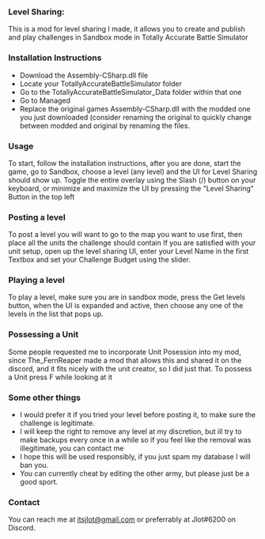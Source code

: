 ### Level Sharing:
This is a mod for level sharing I made, it allows you to create and publish and play challenges in Sandbox mode in Totally Accurate Battle Simulator
### Installation Instructions
* Download the Assembly-CSharp.dll file
* Locate your TotallyAccurateBattleSimulator folder
* Go to the TotallyAccurateBattleSimulator_Data folder within that one
* Go to Managed
* Replace the original games Assembly-CSharp.dll with the modded one you just downloaded (consider renaming the original to quickly change between modded and original by renaming the files.
### Usage
To start, follow the installation instructions, after you are done, start the game, go to Sandbox, choose a level (any level) and the UI for Level Sharing should show up. Toggle the entire overlay using the Slash (/) button on your keyboard, or minimize and maximize the UI by pressing the "Level Sharing" Button in the top left

### Posting a level
To post a level you will want to go to the map you want to use first, then place all the units the challenge should contain
If you are satisfied with your unit setup, open up the level sharing UI, enter your Level Name in the first Textbox and set your Challenge Budget using the slider.

### Playing a level
To play a level, make sure you are in sandbox mode, press the Get levels button, when the UI is expanded and active, then choose any one of the levels in the list that pops up.

### Possessing a Unit

Some people requested me to incorporate Unit Posession into my mod, since The_FernReaper made a mod that allows this and shared it on the discord, and it fits nicely with the unit creator, so I did just that.
To possess a Unit press F while looking at it

### Some other things
* I would prefer it if you tried your level before posting it, to make sure the challenge is legitimate.
* I will keep the right to remove any level at my discretion, but ill try to make backups every once in a while so if you feel like the removal was illegitimate, you can contact me
* I hope this will be used responsibly, if you just spam my database I will ban you.
* You can currently cheat by editing the other army, but please just be a good sport.
### Contact
You can reach me at itsjlot@gmail.com or preferrably at Jlot#6200 on Discord.
